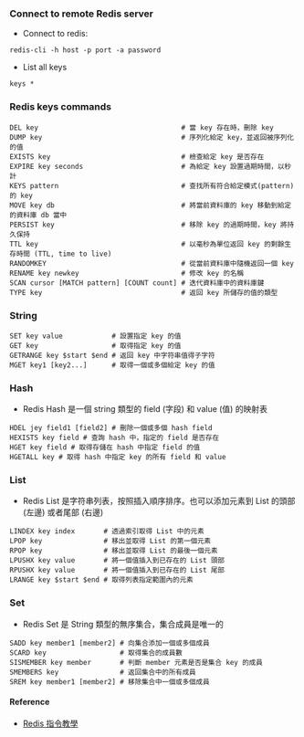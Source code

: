 
### Connect to remote Redis server
- Connect to redis:
```shell
redis-cli -h host -p port -a password
```
- List all keys
```shell
keys *
```
### Redis keys commands
```shell
DEL key                                   # 當 key 存在時，刪除 key
DUMP key                                  # 序列化給定 key，並返回被序列化的值
EXISTS key                                # 檢查給定 key 是否存在
EXPIRE key seconds                        # 為給定 key 設置過期時間，以秒計
KEYS pattern                              # 查找所有符合給定模式(pattern)的 key
MOVE key db                               # 將當前資料庫的 key 移動到給定的資料庫 db 當中
PERSIST key                               # 移除 key 的過期時間，key 將持久保持
TTL key                                   # 以毫秒為單位返回 key 的剩餘生存時間 (TTL, time to live)
RANDOMKEY                                 # 從當前資料庫中隨機返回一個 key
RENAME key newkey                         # 修改 key 的名稱
SCAN cursor [MATCH pattern] [COUNT count] # 迭代資料庫中的資料庫鍵
TYPE key                                  # 返回 key 所儲存的值的類型
```
### String
```shell
SET key value            # 設置指定 key 的值
GET key                  # 取得指定 key 的值
GETRANGE key $start $end # 返回 key 中字符串值得子字符
MGET key1 [key2...]      # 取得一個或多個給定 key 的值
```
### Hash
- Redis Hash 是一個 string 類型的 field (字段) 和 value (值) 的映射表
```shell
HDEL jey field1 [field2] # 刪除一個或多個 hash field
HEXISTS key field # 查詢 hash 中，指定的 field 是否存在
HGET key field # 取得存儲在 hash 中指定 field 的值
HGETALL key # 取得 hash 中指定 key 的所有 field 和 value
```
### List
- Redis List 是字符串列表，按照插入順序排序。也可以添加元素到 List 的頭部 (左邊) 或者尾部 (右邊)
```shell
LINDEX key index       # 透過索引取得 List 中的元素
LPOP key               # 移出並取得 List 的第一個元素
RPOP key               # 移出並取得 List 的最後一個元素
LPUSHX key value       # 將一個值插入到已存在的 List 頭部
RPUSHX key value       # 將一個值插入到已存在的 List 尾部
LRANGE key $start $end # 取得列表指定範圍內的元素
```
### Set
- Redis Set 是 String 類型的無序集合，集合成員是唯一的
```shell
SADD key member1 [member2] # 向集合添加一個或多個成員
SCARD key                  # 取得集合的成員數
SISMEMBER key member       # 判斷 member 元素是否是集合 key 的成員
SMEMBERS key               # 返回集合中的所有成員
SREM key member1 [member2] # 移除集合中一個或多個成員
```
#### Reference
- [Redis 指令教學](https://www.runoob.com/redis/redis-commands.html)
